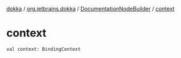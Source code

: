 [dokka](../../index.md) / [org.jetbrains.dokka](../index.md) / [DocumentationNodeBuilder](index.md) / [context](context.md)

# context

```
val context: BindingContext
```
